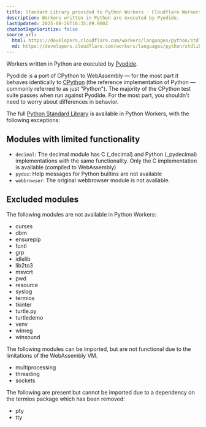 ```yaml
---
title: Standard Library provided to Python Workers · Cloudflare Workers docs
description: Workers written in Python are executed by Pyodide.
lastUpdated: 2025-08-26T16:35:09.000Z
chatbotDeprioritize: false
source_url:
  html: https://developers.cloudflare.com/workers/languages/python/stdlib/
  md: https://developers.cloudflare.com/workers/languages/python/stdlib/index.md
---
```


Workers written in Python are executed by [Pyodide](https://pyodide.org/en/stable/index.html).

Pyodide is a port of CPython to WebAssembly — for the most part it behaves identically to [CPython](https://github.com/python) (the reference implementation of Python — commonly referred to as just "Python"). The majority of the CPython test suite passes when run against Pyodide. For the most part, you shouldn't need to worry about differences in behavior.

The full [Python Standard Library](https://docs.python.org/3/library/index.html) is available in Python Workers, with the following exceptions:

## Modules with limited functionality

* `decimal`: The decimal module has C (\_decimal) and Python (\_pydecimal) implementations with the same functionality. Only the C implementation is available (compiled to WebAssembly)
* `pydoc`: Help messages for Python builtins are not available
* `webbrowser`: The original webbrowser module is not available.

## Excluded modules

The following modules are not available in Python Workers:

* curses
* dbm
* ensurepip
* fcntl
* grp
* idlelib
* lib2to3
* msvcrt
* pwd
* resource
* syslog
* termios
* tkinter
* turtle.py
* turtledemo
* venv
* winreg
* winsound

The following modules can be imported, but are not functional due to the limitations of the WebAssembly VM.

* multiprocessing
* threading
* sockets

The following are present but cannot be imported due to a dependency on the termios package which has been removed:

* pty
* tty
